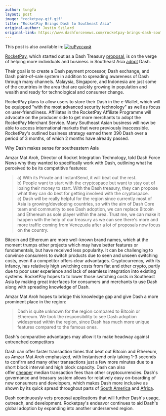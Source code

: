 ```yaml
---
author: tungfa
layout: post
image: "rocketpay-gif.gif"
title: "RocketPay Brings Dash to Southeast Asia"
original-author: Justin Szilard
original-link: https://www.dashforcenews.com/rocketpay-brings-dash-southeast-asia/
---
```


This post is also available in: [![ru](https://www.dashforcenews.com/wp-content/plugins/sitepress-multilingual-cms/res/flags/ru.png "Русский")Русский](https://www.dashforcenews.com/ru/rocket-pay-%d1%81%d0%b4%d0%b5%d0%bb%d0%b0%d0%b5%d1%82-dash-%d0%b4%d0%be%d1%81%d1%82%d1%83%d0%bf%d0%bd%d1%8b%d0%bc-%d0%b2-%d1%8e%d0%b3%d0%be-%d0%b2%d0%be%d1%81%d1%82%d0%be%d1%87%d0%bd%d0%be%d0%b9/)

[RocketPay](https://rocketpay.today/), which started out as a Dash Treasury [proposal](https://www.dashcentral.org/p/DASH-FOR-SOUTHEAST-ASIA-FX-TRADER), is on the verge of helping more individuals and business in Southeast Asia [adopt](https://www.cryptoninjas.net/2018/02/16/rocketpay-aims-empower-dash-southeast-asia/) Dash.

Their goal is to create a Dash payment processor, Dash exchange, and Dash point-of-sale system in addition to spreading awareness of Dash through many channels. Malaysia, Singapore, and Indonesia are just some of the countries in the area that are quickly growing in population and wealth and ready for technological and consumer change.

RocketPay plans to allow users to store their Dash in the e-Wallet, which will be equipped "with the most advanced security technology" as well as focus on user-friendliness. Affiliates in the RocketPay Affiliate Programme will advocate on the producer side to get more merchants to adopt the RocketPay Merchant Service. Many Southeast Asian business will now be able to access international markets that were previously inaccessible. RocketPay's outlined business strategy earned them 390 Dash over a period of 3 months, of which 2 months have already passed.

Why Dash makes sense for southeastern Asia

Amzar Mat Aroh, Director of Rocket Integration Technology, told Dash Force News why they wanted to specifically work with Dash, outlining what he perceived to be its competitive features:

> a) With its Private and InstantSend, it will beat out the rest.\
> b) People want to start with the cryptospace but want to stay out of losing their money to start. With the Dash treasury, they can propose what they can do best for getting involved with the cryptospace.\
> c) Dash will be really helpful for the region since currently most of Asia is growing/developing countries, so with the aim of Dash Core team and community to see Dash adoption, we can replace Bitcoin and Ethereum as sole player within the area. Trust me, we can make it happen with the help of our treasury as we can see there's more and more traffic coming from Venezuela after a lot of proposals now focus on the country.

Bitcoin and Ethereum are more well-known brand names, which at the moment trumps other projects which may have better features or fundamentals, but have received less popularity. It can be challenging to convince consumers to switch products due to seen and unseen switching costs, even if a competitor offers clear advantages. Cryptocurrency, with its infancy, has relatively high switching costs from fiat and other crypto, partly due to poor user experience and lack of seamless integration into existing systems. RocketPay hopes to to lower those switching costs in Southeast Asia by making great interfaces for consumers and merchants to use Dash along with spreading knowledge of Dash.

Amzar Mat Aroh hopes to bridge this knowledge gap and give Dash a more prominent place in the region:

> Dash is quite unknown for the region compared to Bitcoin or Ethereum. We took the responsibility to see Dash adoption widespread within the region, since Dash has much more unique features compared to the famous ones.

Dash's comparative advantages may allow it to make headway against entrenched competitors

Dash can offer faster transaction times that beat out Bitcoin and Ethereum, as Amzar Mat Aroh emphasized, with Instantsend only taking 1-3 seconds to confirm and many other transactions just a few more minutes due to a short block interval and high block capacity. Dash can also offer [cheaper](https://twitter.com/StayDashy/status/966762259258183683) median transaction fees than other cryptocurrencies. Dash's governance and treasury system allows for relatively easy on-boarding of new consumers and developers, which makes Dash more inclusive as shown by its quick spread throughout parts of [South America](https://www.dashforcenews.com/dash-surges-venezuela-80-new-merchants-2200-conference-attendees-two-new-exchanges/) and [Africa](https://www.dashforcenews.com/dash-meetups-catch-on-across-africa/).

Dash continuously vets proposal applications that will further Dash's usage, outreach, and development. Rocketpay's endeavor continues to aid Dash's global adoption by expanding into another underserved region.
